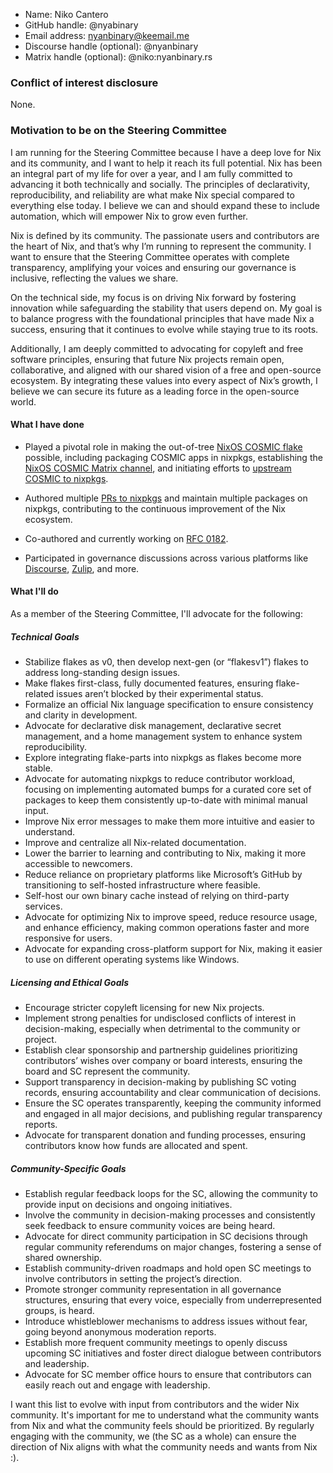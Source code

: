 - Name: Niko Cantero
- GitHub handle: @nyabinary
- Email address: nyanbinary@keemail.me
- Discourse handle (optional): @nyanbinary
- Matrix handle (optional): @niko:nyanbinary.rs

### Conflict of interest disclosure

None.

### Motivation to be on the Steering Committee

I am running for the Steering Committee because I have a deep love for Nix and its community, and I want to help it reach its full potential. Nix has been an integral part of my life for over a year, and I am fully committed to advancing it both technically and socially. The principles of declarativity, reproducibility, and reliability are what make Nix special compared to everything else today. I believe we can and should expand these to include automation, which will empower Nix to grow even further.

Nix is defined by its community. The passionate users and contributors are the heart of Nix, and that’s why I’m running to represent the community. I want to ensure that the Steering Committee operates with complete transparency, amplifying your voices and ensuring our governance is inclusive, reflecting the values we share.

On the technical side, my focus is on driving Nix forward by fostering innovation while safeguarding the stability that users depend on. My goal is to balance progress with the foundational principles that have made Nix a success, ensuring that it continues to evolve while staying true to its roots.

Additionally, I am deeply committed to advocating for copyleft and free software principles, ensuring that future Nix projects remain open, collaborative, and aligned with our shared vision of a free and open-source ecosystem. By integrating these values into every aspect of Nix’s growth, I believe we can secure its future as a leading force in the open-source world.

#### What I have done

- Played a pivotal role in making the out-of-tree [NixOS COSMIC flake](https://github.com/lilyinstarlight/nixos-cosmic) possible, including packaging COSMIC apps in nixpkgs, establishing the [NixOS COSMIC Matrix channel](https://matrix.to/#/#cosmic:nixos.org), and initiating efforts to [upstream COSMIC to nixpkgs](https://github.com/NixOS/nixpkgs/issues/259641).

- Authored multiple [PRs to nixpkgs](https://github.com/NixOS/nixpkgs/pulls?page=2&q=is%3Aclosed+is%3Apr+author%3Anyabinary) and maintain multiple packages on nixpkgs, contributing to the continuous improvement of the Nix ecosystem.

- Co-authored and currently working on [RFC 0182](https://github.com/NixOS/rfcs/pull/182).

- Participated in governance discussions across various platforms like [Discourse](https://discourse.nixos.org/u/nyanbinary/summary), [Zulip](https://nixpkgs.zulipchat.com/#narrow/sender/715169-Niko-Cantero), and more.

#### What I'll do

As a member of the Steering Committee, I'll advocate for the following:

##### Technical Goals

- Stabilize flakes as v0, then develop next-gen (or “flakesv1”) flakes to address long-standing design issues.
- Make flakes first-class, fully documented features, ensuring flake-related issues aren’t blocked by their experimental status.
- Formalize an official Nix language specification to ensure consistency and clarity in development.
- Advocate for declarative disk management, declarative secret management, and a home management system to enhance system reproducibility.
- Explore integrating flake-parts into nixpkgs as flakes become more stable.
- Advocate for automating nixpkgs to reduce contributor workload, focusing on implementing automated bumps for a curated core set of packages to keep them consistently up-to-date with minimal manual input.
- Improve Nix error messages to make them more intuitive and easier to understand.
- Improve and centralize all Nix-related documentation.
- Lower the barrier to learning and contributing to Nix, making it more accessible to newcomers.
- Reduce reliance on proprietary platforms like Microsoft’s GitHub by transitioning to self-hosted infrastructure where feasible.
- Self-host our own binary cache instead of relying on third-party services.
- Advocate for optimizing Nix to improve speed, reduce resource usage, and enhance efficiency, making common operations faster and more responsive for users.
- Advocate for expanding cross-platform support for Nix, making it easier to use on different operating systems like Windows.

##### Licensing and Ethical Goals

- Encourage stricter copyleft licensing for new Nix projects.
- Implement strong penalties for undisclosed conflicts of interest in decision-making, especially when detrimental to the community or project.
- Establish clear sponsorship and partnership guidelines prioritizing contributors’ wishes over company or board interests, ensuring the board and SC represent the community.
- Support transparency in decision-making by publishing SC voting records, ensuring accountability and clear communication of decisions.
- Ensure the SC operates transparently, keeping the community informed and engaged in all major decisions, and publishing regular transparency reports.
- Advocate for transparent donation and funding processes, ensuring contributors know how funds are allocated and spent.

##### Community-Specific Goals

- Establish regular feedback loops for the SC, allowing the community to provide input on decisions and ongoing initiatives.
- Involve the community in decision-making processes and consistently seek feedback to ensure community voices are being heard.
- Advocate for direct community participation in SC decisions through regular community referendums on major changes, fostering a sense of shared ownership.
- Establish community-driven roadmaps and hold open SC meetings to involve contributors in setting the project’s direction.
- Promote stronger community representation in all governance structures, ensuring that every voice, especially from underrepresented groups, is heard.
- Introduce whistleblower mechanisms to address issues without fear, going beyond anonymous moderation reports.
- Establish more frequent community meetings to openly discuss upcoming SC initiatives and foster direct dialogue between contributors and leadership.
- Advocate for SC member office hours to ensure that contributors can easily reach out and engage with leadership.

I want this list to evolve with input from contributors and the wider Nix community. It's important for me to understand what the community wants from Nix and what the community feels should be prioritized. By regularly engaging with the community, we (the SC as a whole) can ensure the direction of Nix aligns with what the community needs and wants from Nix :).
